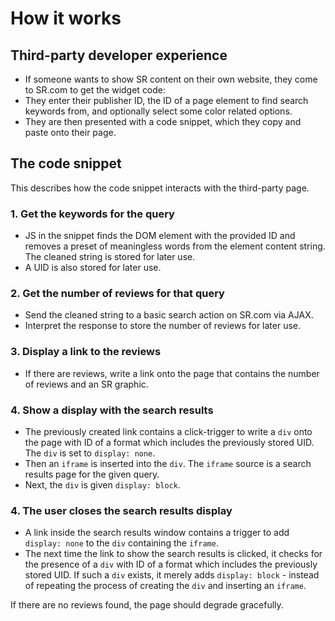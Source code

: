 # How it works

## Third-party developer experience
- If someone wants to show SR content on their own website, they come to SR.com to get the widget code:
- They enter their publisher ID, the ID of a page element to find search keywords from, and optionally select some color related options.
- They are then presented with a code snippet, which they copy and paste onto their page.

## The code snippet
This describes how the code snippet interacts with the third-party page.

### 1. Get the keywords for the query
- JS in the snippet finds the DOM element with the provided ID and removes a preset of meaningless words from the element content string. The cleaned string is stored for later use.
- A UID is also stored for later use.

### 2. Get the number of reviews for that query
- Send the cleaned string to a basic search action on SR.com via AJAX.
- Interpret the response to store the number of reviews for later use.

### 3. Display a link to the reviews
- If there are reviews, write a link onto the page that contains the number of reviews and an SR graphic.

### 4. Show a display with the search results
- The previously created link contains a click-trigger to write a `div` onto the page with ID of a format which includes the previously stored UID. The `div` is set to `display: none`.
- Then an `iframe` is inserted into the `div`. The `iframe` source is a search results page for the given query.
- Next, the `div` is given `display: block`.

### 4. The user closes the search results display
- A link inside the search results window contains a trigger to add `display: none` to the `div` containing the `iframe`.
- The next time the link to show the search results is clicked, it checks for the presence of a `div` with ID of a format which includes the previously stored UID. If such a `div` exists, it merely adds `display: block` - instead of repeating the process of creating the `div` and inserting an `iframe`.

If there are no reviews found, the page should degrade gracefully.
